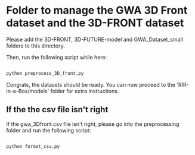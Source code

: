 # Folder to manage the GWA 3D Front dataset and the 3D-FRONT dataset

Please add the 3D-FRONT, 3D-FUTURE-model and GWA_Dataset_small folders to this directory.

Then, run the following script while here:

```bash

python preprocess_3D_front.py

```

Congrats, the datasets should be ready.
You can now proceed to the 'RIR-in-a-Box/models' folder for extra instructions.

## If the the csv file isn't right

If the gwa_3Dfront.csv file isn't right, please go into the preprocessing folder and run the following script:

```bash

python format_csv.py

```

